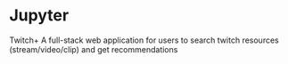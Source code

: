 # Jupyter
Twitch+
A full-stack web application for users to search twitch resources (stream/video/clip) and get recommendations

